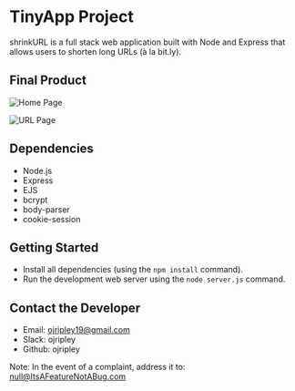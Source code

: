 # TinyApp Project

shrinkURL is a full stack web application built with Node and Express that allows users to shorten long URLs (à la bit.ly).

## Final Product

![Home Page](https://i.imgur.com/8SN24Ua.png[/img])

![URL Page](https://imgur.com/8SN24Ua)

## Dependencies

- Node.js
- Express
- EJS
- bcrypt
- body-parser
- cookie-session

## Getting Started

- Install all dependencies (using the `npm install` command).
- Run the development web server using the `node server.js` command.

## Contact the Developer

- Email: ojripley19@gmail.com
- Slack: ojripley
- Github: ojripley

Note: In the event of a complaint,
address it to: null@ItsAFeatureNotABug.com
